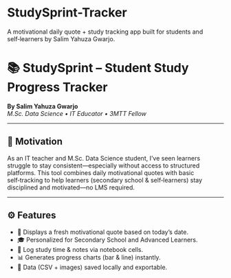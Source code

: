 # StudySprint-Tracker
A motivational daily quote + study tracking app built for students and self‑learners by Salim Yahuza Gwarjo.

# 📚 StudySprint – Student Study Progress Tracker

**By Salim Yahuza Gwarjo**  
*M.Sc. Data Science • IT Educator • 3MTT Fellow*

---

## 🎯 Motivation

As an IT teacher and M.Sc. Data Science student, I’ve seen learners struggle to stay consistent—especially without access to structured platforms. This tool combines daily motivational quotes with basic self‑tracking to help learners (secondary school & self‑learners) stay disciplined and motivated—no LMS required.

---

## ⚙️ Features

- 🌟 Displays a fresh motivational quote based on today’s date.
- 🎓 Personalized for Secondary School and Advanced Learners.
- 📝 Log study time & notes via notebook cells.
- 📊 Generates progress charts (bar & line) instantly.
- 💾 Data (CSV + images) saved locally and exportable.
